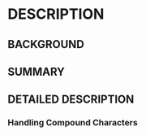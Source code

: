 # DESCRIPTION

## BACKGROUND

## SUMMARY

## DETAILED DESCRIPTION

### Handling Compound Characters

